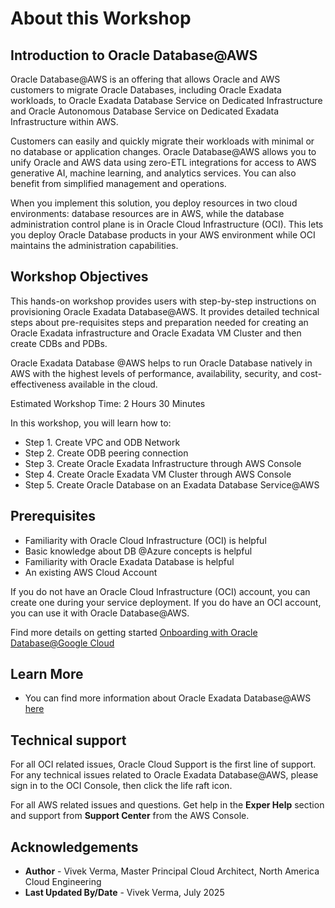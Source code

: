 # About this Workshop

## Introduction to Oracle Database@AWS

Oracle Database@AWS is an offering that allows Oracle and AWS customers to migrate Oracle Databases, including Oracle Exadata workloads, to Oracle Exadata Database Service on Dedicated Infrastructure and Oracle Autonomous Database Service on Dedicated Exadata Infrastructure within AWS. 

Customers can easily and quickly migrate their workloads with minimal or no database or application changes. Oracle Database@AWS allows you to unify Oracle and AWS data using zero-ETL integrations for access to AWS generative AI, machine learning, and analytics services. You can also benefit from simplified management and operations.

When you implement this solution, you deploy resources in two cloud environments: database resources are in AWS, while the database administration control plane is in Oracle Cloud Infrastructure (OCI). This lets you deploy Oracle Database products in your AWS environment while OCI maintains the administration capabilities.

## Workshop Objectives

This hands-on workshop provides users with step-by-step instructions on provisioning Oracle Exadata Database@AWS. It provides detailed technical steps about pre-requisites steps and preparation needed for creating an Oracle Exadata infrastructure and Oracle Exadata VM Cluster and then create CDBs and PDBs. 

Oracle Exadata Database @AWS helps to run Oracle Database natively in AWS with the highest levels of performance, availability, security, and cost-effectiveness available in the cloud.

Estimated Workshop Time: 2 Hours 30 Minutes

In this workshop, you will learn how to:

* Step 1. Create VPC and ODB Network
* Step 2. Create ODB peering connection
* Step 3. Create Oracle Exadata Infrastructure through AWS Console
* Step 4. Create Oracle Exadata VM Cluster through AWS Console
* Step 5. Create Oracle Database on an Exadata Database Service@AWS


## Prerequisites

* Familiarity with Oracle Cloud Infrastructure (OCI) is helpful
* Basic knowledge about DB @Azure concepts is helpful
* Familiarity with Oracle  Exadata Database is helpful
* An existing AWS Cloud Account

If you do not have an Oracle Cloud Infrastructure (OCI) account, you can create one during your service deployment. If you do have an OCI account, you can use it with Oracle Database@AWS.

Find more details on getting started [Onboarding with Oracle Database@Google Cloud](https://docs.oracle.com/en-us/iaas/Content/database-at-aws/oaaws-onboard.htm)

## Learn More

- You can find more information about Oracle Exadata Database@AWS [here](https://docs.oracle.com/en-us/iaas/Content/database-at-aws/oaaws.htm)


## Technical support

For all OCI related issues, Oracle Cloud Support is the first line of support. For any technical issues related to Oracle Exadata Database@AWS, please sign in to the OCI Console, then click the life raft icon.

For all AWS related issues and questions. Get help in the **Exper Help** section and support from **Support Center** from the AWS Console.

## Acknowledgements
* **Author** - Vivek Verma, Master Principal Cloud Architect, North America Cloud Engineering
* **Last Updated By/Date** - Vivek Verma, July 2025